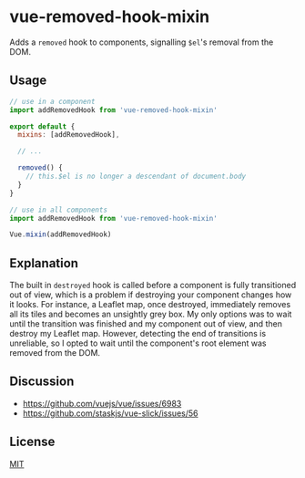 # vue-removed-hook-mixin

Adds a `removed` hook to components, signalling `$el`'s removal from the DOM.

## Usage

```javascript
// use in a component
import addRemovedHook from 'vue-removed-hook-mixin'

export default {
  mixins: [addRemovedHook],

  // ...

  removed() {
    // this.$el is no longer a descendant of document.body
  }
}
```

```javascript
// use in all components
import addRemovedHook from 'vue-removed-hook-mixin'

Vue.mixin(addRemovedHook)
````

## Explanation

The built in `destroyed` hook is called before a component is fully transitioned
out of view, which is a problem if destroying your component changes how it
looks. For instance, a Leaflet map, once destroyed, immediately removes all its
tiles and becomes an unsightly grey box. My only options was to wait until the
transition was finished and my component out of view, and then destroy my
Leaflet map.  However, detecting the end of transitions is unreliable, so I
opted to wait until the component's root element was removed from the DOM.

## Discussion

* https://github.com/vuejs/vue/issues/6983
* https://github.com/staskjs/vue-slick/issues/56

## License

[MIT](http://opensource.org/licenses/MIT)

